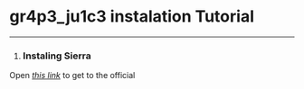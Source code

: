 # gr4p3_ju1c3 instalation Tutorial
---
1. ### Instaling Sierra
Open *[this link](https://sierra.app)* to get to the official 
